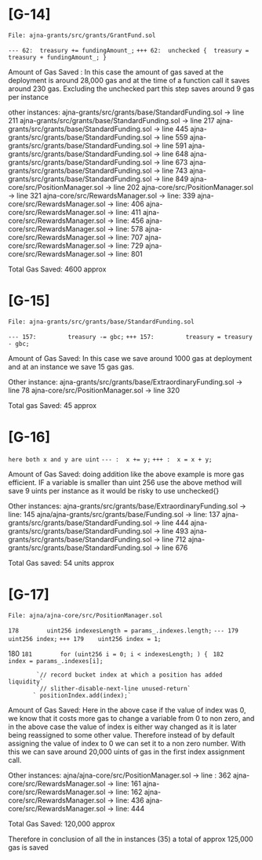 # [G-14]

`File: ajna-grants/src/grants/GrantFund.sol`


 `--- 62:  treasury += fundingAmount_;`
 `+++ 62:  unchecked { 
            treasury = treasury + fundingAmount_;
         }`


Amount of Gas Saved : In this case the amount of gas saved at the deployment is around 28,000 gas and at the time of a function call it saves around 230 gas. Excluding the unchecked part this step saves around 9 gas per instance   




other instances: ajna-grants/src/grants/base/StandardFunding.sol -> line 211
                 ajna-grants/src/grants/base/StandardFunding.sol -> line 217
                 ajna-grants/src/grants/base/StandardFunding.sol -> line 445
                 ajna-grants/src/grants/base/StandardFunding.sol -> line 559
                 ajna-grants/src/grants/base/StandardFunding.sol -> line 591
                 ajna-grants/src/grants/base/StandardFunding.sol -> line 648
                 ajna-grants/src/grants/base/StandardFunding.sol -> line 673
                 ajna-grants/src/grants/base/StandardFunding.sol -> line 743
                 ajna-grants/src/grants/base/StandardFunding.sol -> line 849
                 ajna-core/src/PositionManager.sol -> line 202 
                 ajna-core/src/PositionManager.sol -> line 321
                 ajna-core/src/RewardsManager.sol -> line: 339
                 ajna-core/src/RewardsManager.sol -> line: 406
                 ajna-core/src/RewardsManager.sol -> line: 411
                 ajna-core/src/RewardsManager.sol -> line: 456
                 ajna-core/src/RewardsManager.sol -> line: 578
                 ajna-core/src/RewardsManager.sol -> line: 707 
                 ajna-core/src/RewardsManager.sol -> line: 729
                 ajna-core/src/RewardsManager.sol -> line: 801


Total Gas Saved: 4600 approx







# [G-15]
`File: ajna-grants/src/grants/base/StandardFunding.sol`


`--- 157:         treasury -= gbc;`
`+++ 157:         treasury = treasury - gbc;`


Amount of Gas Saved: In this case we save around 1000 gas at deployment and at an instance we save 15 gas 
                     gas.

Other instance: ajna-grants/src/grants/base/ExtraordinaryFunding.sol -> line 78 
                ajna-core/src/PositionManager.sol -> line 320

Total gas Saved: 45 approx 










# [G-16]

`here both x and y are uint`
`--- :  x += y;`
`+++ :  x = x + y;`

Amount of Gas Saved: doing addition like the above example is more gas efficient. IF a variable is smaller than uint 256 use the above method will save 9 uints per instance as it would be risky to use unchecked{}

Other instances: ajna-grants/src/grants/base/ExtraordinaryFunding.sol -> line: 145
                 ajna/ajna-grants/src/grants/base/Funding.sol -> line: 137
                 ajna-grants/src/grants/base/StandardFunding.sol -> line 444
                 ajna-grants/src/grants/base/StandardFunding.sol -> line 493
                 ajna-grants/src/grants/base/StandardFunding.sol -> line 712
                 ajna-grants/src/grants/base/StandardFunding.sol -> line 676

Total Gas saved: 54 units approx 






# [G-17]
`File: ajna/ajna-core/src/PositionManager.sol`


 `178        uint256 indexesLength = params_.indexes.length;`
 `--- 179     uint256 index;`
 `+++ 179    uint256 index = 1;`

 180
 `181        for (uint256 i = 0; i < indexesLength; ) {`
` 182            index = params_.indexes[i];`

            `// record bucket index at which a position has added liquidity`
            `// slither-disable-next-line unused-return`
           ` positionIndex.add(index);`

Amount of Gas Saved: Here in the above case if the value of index was 0, we know that it costs more gas to change a variable from 0 to non zero, and in the above case the value of index is either way changed as it  is later being reassigned to some other value. Therefore instead of by default assigning the value of index to 0 we can set it to a non zero number. With this we can save around 20,000 uints of gas in the first index assignment call.

Other instances: ajna/ajna-core/src/PositionManager.sol -> line : 362
                 ajna-core/src/RewardsManager.sol -> line: 161
                 ajna-core/src/RewardsManager.sol -> line: 162
                 ajna-core/src/RewardsManager.sol -> line: 436
                 ajna-core/src/RewardsManager.sol -> line: 444

Total Gas Saved: 120,000 approx 

         


Therefore in conclusion of all the in instances (35) a total of approx 125,000 gas is saved